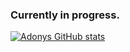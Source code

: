 ### Currently in progress.

<!--
**AdonysProg/AdonysProg** is a ✨ _special_ ✨ repository because its `README.md` (this file) appears on your GitHub profile.

Here are some ideas to get you started:

- 🔭 I’m currently working on ...
- 🌱 I’m currently learning ...
- 👯 I’m looking to collaborate on ...
- 🤔 I’m looking for help with ...
- 💬 Ask me about ...
- 📫 How to reach me: ...
- 😄 Pronouns: ...
- ⚡ Fun fact: ...
-->
[![Adonys GitHub stats](https://github-readme-stats.vercel.app/api?username=AdonysProg&&bg_color=0D1117&text_color=fff)](https://github.com/AdonysProg/github-readme-stats)
